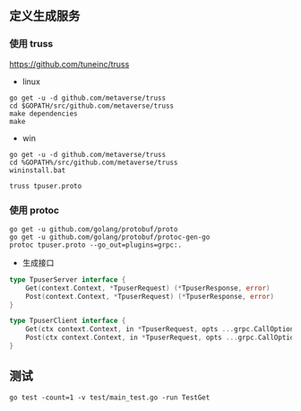 ## 定义生成服务

### 使用 truss

https://github.com/tuneinc/truss

* linux
```shell
go get -u -d github.com/metaverse/truss
cd $GOPATH/src/github.com/metaverse/truss
make dependencies
make
```

* win
```shell
go get -u -d github.com/metaverse/truss
cd %GOPATH%/src/github.com/metaverse/truss
wininstall.bat
```

```shell
truss tpuser.proto
```

###  使用 protoc

```shell
go get -u github.com/golang/protobuf/proto
go get -u github.com/golang/protobuf/protoc-gen-go
protoc tpuser.proto --go_out=plugins=grpc:.
```

* 生成接口

```go
type TpuserServer interface {
	Get(context.Context, *TpuserRequest) (*TpuserResponse, error)
	Post(context.Context, *TpuserRequest) (*TpuserResponse, error)
}

type TpuserClient interface {
	Get(ctx context.Context, in *TpuserRequest, opts ...grpc.CallOption) (*TpuserResponse, error)
	Post(ctx context.Context, in *TpuserRequest, opts ...grpc.CallOption) (*TpuserResponse, error)
}
```

## 测试

```shell
go test -count=1 -v test/main_test.go -run TestGet
```